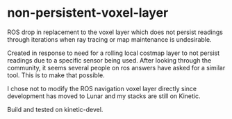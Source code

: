 # non-persistent-voxel-layer
ROS drop in replacement to the voxel layer which does not persist readings through iterations when ray tracing or map maintenance is undesirable.

Created in response to need for a rolling local costmap layer to not persist readings due to a specific sensor being used. After looking through the community, it seems several people on ros answers have asked for a similar tool. This is to make that possible. 

I chose not to modify the ROS navigation voxel layer directly since development has moved to Lunar and my stacks are still on Kinetic.

Build and tested on kinetic-devel.